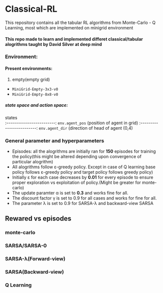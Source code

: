 # Classical-RL
This repository contains all the tabular RL algorithms  from Monte-Carlo - Q Learning, most which are implemented on minigrid environment
#### This repo made to learn and implemented differet classical/tabular alogrithms taught by David Silver at deep mind
### Environment:
#### Present environments:
1) empty(empty grid)
- `MiniGrid-Empty-3x3-v0`
- `MiniGrid-Empty-8x8-v0`


#####   state space and action space:




states         
:-------------------------:
`env.agent_pos` (position of agent in grid)
:-------------------------:
`env.agent_dir` (direction of head of agent (0,4)





### General parameter and hyperparameters
- Episodes: all the alogrithms are initially ran for **150** episodes for training the policy(this might be altered depending upon convergence of particular alogrithm)
- All alogrithms follow ε-greedy policy. Except in case of Q learning base policy follows ε-greedy policy and target policy follows greedy policy)
- Initially ε for each case decreases by **0.01** for every episode to ensure proper exploration vs exploitation of policy.(Might be greater for monte-carlo)
- The update paramter α is set to **0.3** and works fine for all.
- The discount factor γ is set to 0.9 for all cases and works for fine for all.
- The parameter λ is set to 0.9 for SARSA-λ and backward-view SARSA
## Rewared vs episodes
### monte-carlo
### SARSA/SARSA-0
### SARSA-λ(Forward-view)
### SARSA(Backward-view)
### Q Learning
